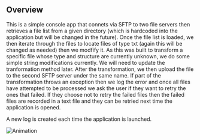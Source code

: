 ## Overview 

This is a simple console app that connets via SFTP to two file servers then retrieves a file list from a given directory (which is hardcoded into the application but will be changed in the future). Once the file list is loaded, we then iterate through the files to locate files of type txt (again this will be changed as needed) then we modfify it. As this was built to transform a specific file whose type and structure are currently unknown, we do some simple string modifications currently. We will need to update the tranformation method later. After the transformation, we then upload the file to the second SFTP server under the same name. If part of the transformation throws an exception then we log the error and once all files have attempted to be processed we ask the user if they want to retry the ones that failed. If they choose not to retry the failed files then the failed files are recorded in a text file and they can be retried next time the application is opened. 

A new log is created each time the application is launched.

![Animation](https://user-images.githubusercontent.com/54787437/227098073-073e7a94-4c78-4c1e-bc7e-4caeb0d34c57.gif)
